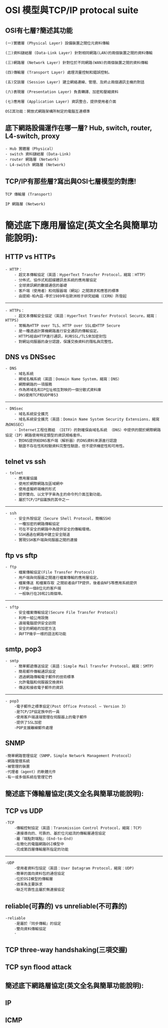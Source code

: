 # OSI 模型與TCP/IP protocal suite

## OSI有七層?簡述其功能

    (一)實體層 (Physical Layer) 設備裝置之間位元資料傳輸

    (二)資料鏈結層 (Data-Link Layer) 針對相同網路(LAN)的兩個裝置之間的資料傳輸

    (三)網路層 (Network Layer) 針對位於不同網路(WAN)的兩個裝置之間的資料傳輸

    (四)傳輸層 (Transport Layer) 處理流量控制和錯誤控制。

    (五)交談層 (Session Layer) 建立網絡連線、管理、及終止兩個通訊主機的對話

    (六)表現層 (Presentation Layer) 負責轉譯、加密和壓縮資料

    (七)應用層 (Application Layer) 資訊整合，提供使用者介面

    OSI其功能：開放式網路架構所制定的電腦互連標準

## 底下網路設備運作在哪一層? Hub, switch, router, L4-switch, proxy
    - Hub 實體層（Physical）
    - switch 資料鏈結層 (Data-Link)
    - router 網路層 (Network)
    - L4-switch 網路層 (Network)

## TCP/IP有那些層?寫出與OSI七層模型的對應!
    TCP 傳輸層 (Transport)
    
    IP 網路層 (Network)

# 簡述底下應用層協定(英文全名與簡單功能說明):
## HTTP vs HTTPs
    - HTTP：
        - 超文本傳輸協定（英語：HyperText Transfer Protocol，縮寫：HTTP）
        - 分佈式、協作式和超媒體訊息系統的應用層協定
        - 全球資訊網的數據通信的基礎
        - 客戶端（使用者）和伺服器端（網站）之間請求和應答的標準
        - 由提姆·柏內茲-李於1989年在歐洲核子研究組織（CERN）所發起
   -------------------------------------------------------------
   
    - HTTPs：
        - 超文本傳輸安全協定（英語：HyperText Transfer Protocol Secure，縮寫：HTTPS)
        - 常稱為HTTP over TLS、HTTP over SSL或HTTP Secure
        - 是一種透過計算機網路進行安全通訊的傳輸協定。
        - HTTPS經由HTTP進行通訊，利用SSL/TLS來加密封包
        - 對網站伺服器的身分認證，保護交換資料的隱私與完整性。

## DNS vs DNSsec
    - DNS
        - 域名系統
        - 網域名稱系統（英語：Domain Name System，縮寫：DNS）
        - 網際網路的一項服務
        - 作為將域名和IP位址相互對映的一個分散式資料庫
        - DNS使用TCP和UDP埠53
  -------------------------------------------------------------
  
    - DNSsec
        - 域名系統安全擴充
        - 域名系統安全擴充（英語：Domain Name System Security Extensions，縮寫為DNSSEC）
        - Internet工程任務組 （IETF）的對確保由域名系統 （DNS）中提供的關於網際網路協定（IP）網路使用特定類型的資訊規格套件。
        - 對DNS提供給DNS客戶端（解析器）的DNS資料來源進行認證
        - 驗證不存在性和校驗資料完整性驗證，但不提供機密性和可用性。

## telnet vs ssh
    - telnet 
        - 應用層協議
        - 使用於網際網路及區域網中
        - 使用虛擬終端機的形式
        - 提供雙向、以文字字串為主的命令列介面互動功能。
        - 屬於TCP/IP協議族的其中之一
  ------------------------------------------------------------- 
  
    - ssh
        - 安全外殼協定（Secure Shell Protocol，簡稱SSH）
        - 一種加密的網路傳輸協定
        - 可在不安全的網路中為提供安全的傳輸環境。
        - SSH通過在網路中建立安全隧道
        - 實現SSH客戶端與伺服器之間的連接 
        
## ftp vs sftp
    - ftp
        - 檔案傳輸協定(File Transfer Protocol)
        - 用戶端與伺服器之間進行檔案傳輸的應用層協定。
        - 檔案傳送 和檔案存取 之間前者由FTP提供，後者由NFS等應用系統提供
        - FTP是一個8位元的客戶端
        - 一般執行在20和21兩個埠。
        
  ------------------------------------------------------------- 
    
    - sftp
        - 安全檔案傳輸協定(Secure File Transfer Protocol)
        - 利用一組公用設施
        - 遠端電腦提供安全訪問
        - 安全的網絡的加密方法
        - 與FTP幾乎一樣的語法和功能
        
## smtp, pop3
    - smtp
        - 簡單郵遞傳送協定（英語：Simple Mail Transfer Protocol，縮寫：SMTP）
        - 簡易郵件傳輸通訊協定
        - 透過網路傳輸電子郵件的技術標準
        - 允許電腦和伺服器交換資料
        - 傳送和接收電子郵件的資訊
    
  ------------------------------------------------------------- 
  
    - pop3
        -電子郵件之標準協定(Post Office Protocol – Version 3)
        -是TCP/IP協定族中的一員
        -使用客戶端遠端管理在伺服器上的電子郵件
        -提供了SSL加密
        -POP支援離線郵件處理

## SNMP
    -簡單網路管理協定（SNMP，Simple Network Management Protocol）
    -網路管理系統
    -被管理的裝置
    -代理者（agent）的軟體元件
    -有一或多個系統在管理它們

## 簡述底下傳輸層協定(英文全名與簡單功能說明):

## TCP vs UDP
    -TCP
        -傳輸控制協定（英語：Transmission Control Protocol，縮寫：TCP）
        -連接導向的、可靠的、基於位元組流的傳輸層通信協定
        -屬『端點對端點』(End-to-End)
        -在簡化的電腦網路OSI模型中
        -完成第四層傳輸層所指定的功能
 ------------------------------------------------------------- 
  
    -UDP
        -使用者資料包協定（英語：User Datagram Protocol，縮寫：UDP)
        -簡單的面向資料包的通信協定
        -位於OSI模型的傳輸層
        -效率為主要訴求
        -缺乏可靠性且屬於無連接協定
        
## reliable(可靠的) vs unreliable(不可靠的)
    -reliable
        -是屬於『同步傳輸』的協定
        -雙向資料傳輸協定
        -

## TCP three-way handshaking(三項交握)

## TCP syn flood attack

## 簡述底下網路層協定(英文全名與簡單功能說明):

## IP

## ICMP
